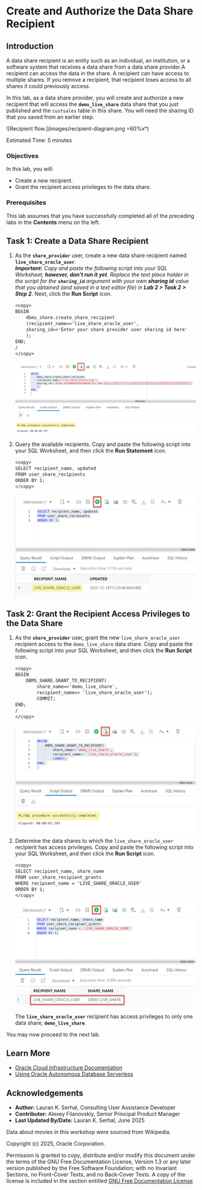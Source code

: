 # Create and Authorize the Data Share Recipient

## Introduction

A data share recipient is an entity such as an individual, an institution, or a software system that receives a data share from a data share provider.A recipient can access the data in the share. A recipient can have access to multiple shares. If you remove a recipient, that recipient loses access to all shares it could previously access.

In this lab, as a data share provider, you will create and authorize a new recipient that will access the **`demo_live_share`** data share that you just published and the `custsales` table in this share. You will need the sharing ID that you saved from an earlier step.

![Recipient flow.](images/recipient-diagram.png =60%x*)

Estimated Time: 5 minutes

### Objectives

In this lab, you will:

* Create a new recipient.
* Grant the recipient access privileges to the data share.

### Prerequisites

This lab assumes that you have successfully completed all of the preceding labs in the **Contents** menu on the left.

## Task 1: Create a Data Share Recipient

1. As the **`share_provider`** user, create a new data share recipient named **`live_share_oracle_user`**.     
_**Important:** Copy and paste the following script into your SQL Worksheet; **however, don't run it yet**. Replace the text place holder in the script for the **`sharing_id`** argument with your own **sharing id** value that you obtained (and saved in a text editor file) in **Lab 2 > Task 2 > Step 2**_. Next, click the **Run Script** icon.

    ```
    <copy>
    BEGIN
        dbms_share.create_share_recipient
        (recipient_name=>'live_share_oracle_user',
        sharing_id=>'Enter your share provider user sharing id here'
        );
    END;
    /
    </copy>
    ```

    ![Create recipient.](images/create-recipient.png)

2. Query the available recipients. Copy and paste the following script into your SQL Worksheet, and then click the **Run Statement** icon.

    ```
    <copy>
    SELECT recipient_name, updated
    FROM user_share_recipients
    ORDER BY 1;
    </copy>
    ```

    ![Query recipients.](images/query-recipients.png)

## Task 2: Grant the Recipient Access Privileges to the Data Share

1. As the **`share_provider`** user, grant the new `live_share_oracle_user` recipient access to the `demo_live_share` data share. Copy and paste the following script into your SQL Worksheet, and then click the **Run Script** icon.

    ```
    <copy>
    BEGIN
        DBMS_SHARE.GRANT_TO_RECIPIENT(
            share_name=>'demo_live_share',
            recipient_name=> 'live_share_oracle_user');
            COMMIT;
    END;
    /
    </copy>
    ```

    ![Grant access to share.](images/grant-recipient-access.png)

2. Determine the data shares to which the `live_share_oracle_user` recipient has access privileges. Copy and paste the following script into your SQL Worksheet, and then click the **Run Script** icon.

    ```
    <copy>
    SELECT recipient_name, share_name
    FROM user_share_recipient_grants
    WHERE recipient_name = 'LIVE_SHARE_ORACLE_USER'
    ORDER BY 1;
    </copy>
    ```

    ![Check recipient access privileges.](images/query-privileges.png)

    The **`live_share_oracle_user`** recipient has access privileges to only one data share, **`demo_live_share`**.

You may now proceed to the next lab.

## Learn More

* [Oracle Cloud Infrastructure Documentation](https://docs.cloud.oracle.com/en-us/iaas/Content/GSG/Concepts/baremetalintro.htm)
* [Using Oracle Autonomous Database Serverless](https://docs.oracle.com/en/cloud/paas/autonomous-database/adbsa/index.html)

## Acknowledgements

* **Author:** Lauran K. Serhal, Consulting User Assistance Developer
* **Contributor:** Alexey Filanovskiy, Senior Principal Product Manager
* **Last Updated By/Date:** Lauran K. Serhal, June 2025


Data about movies in this workshop were sourced from Wikipedia.

Copyright (c) 2025, Oracle Corporation.

Permission is granted to copy, distribute and/or modify this document
under the terms of the GNU Free Documentation License, Version 1.3
or any later version published by the Free Software Foundation;
with no Invariant Sections, no Front-Cover Texts, and no Back-Cover Texts.
A copy of the license is included in the section entitled [GNU Free Documentation License](https://oracle-livelabs.github.io/adb/shared/adb-15-minutes/introduction/files/gnu-free-documentation-license.txt)